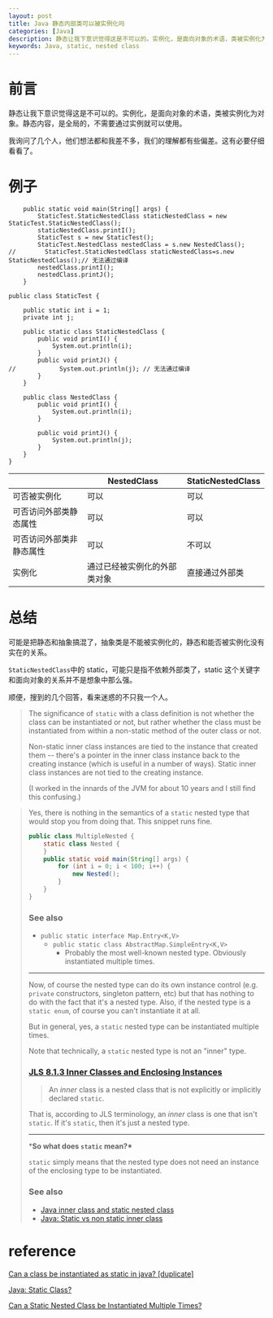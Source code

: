 ```yaml
---
layout: post
title: Java 静态内部类可以被实例化吗
categories: [Java]
description: 静态让我下意识觉得这是不可以的。实例化，是面向对象的术语，类被实例化为对象。静态内容，是全局的，不需要实例化就可以使用，比如常用的一些 util 类，然而，聪明的 Java 有它自己的想法。
keywords: Java, static, nested class
---
```


# 前言

静态让我下意识觉得这是不可以的。实例化，是面向对象的术语，类被实例化为对象。静态内容，是全局的，不需要通过实例就可以使用。

我询问了几个人，他们想法都和我差不多，我们的理解都有些偏差。这有必要仔细看看了。

# 例子

```
    public static void main(String[] args) {
        StaticTest.StaticNestedClass staticNestedClass = new StaticTest.StaticNestedClass();
        staticNestedClass.printI();
        StaticTest s = new StaticTest();
        StaticTest.NestedClass nestedClass = s.new NestedClass();
//        StaticTest.StaticNestedClass staticNestedClass=s.new StaticNestedClass();// 无法通过编译
        nestedClass.printI();
        nestedClass.printJ();
    }
```

```
public class StaticTest {

    public static int i = 1;
    private int j;

    public static class StaticNestedClass {
        public void printI() {
            System.out.println(i);
        }
        public void printJ() {
//            System.out.println(j); // 无法通过编译
        }
    }

    public class NestedClass {
        public void printI() {
            System.out.println(i);
        }

        public void printJ() {
            System.out.println(j);
        }
    }
}

```

|                          | NestedClass                  | StaticNestedClass |
| ------------------------ | ---------------------------- | ----------------- |
| 可否被实例化             | 可以                         | 可以              |
| 可否访问外部类静态属性   | 可以                         | 可以              |
| 可否访问外部类非静态属性 | 可以                         | 不可以            |
| 实例化                   | 通过已经被实例化的外部类对象 | 直接通过外部类    |

# 总结

可能是把静态和抽象搞混了，抽象类是不能被实例化的，静态和能否被实例化没有实在的关系。

`StaticNestedClass`中的 static，可能只是指不依赖外部类了，static 这个关键字和面向对象的关系并不是想象中那么强。

顺便，搜到的几个回答，看来迷惑的不只我一个人。

> The significance of `static` with a class definition is not whether the class can be instantiated or not, but rather whether the class must be instantiated from within a non-static method of the outer class or not.
>
> Non-static inner class instances are tied to the instance that created them -- there's a pointer in the inner class instance back to the creating instance (which is useful in a number of ways). Static inner class instances are not tied to the creating instance.
>
> (I worked in the innards of the JVM for about 10 years and I still find this confusing.)



> Yes, there is nothing in the semantics of a `static` nested type that would stop you from doing that. This snippet runs fine.
>
> ```java
> public class MultipleNested {
>     static class Nested {
>     }
>     public static void main(String[] args) {
>         for (int i = 0; i < 100; i++) {
>             new Nested();
>         }
>     }
> }
> ```
>
> ### See also
>
> - `public static interface Map.Entry<K,V>`
>   - `public static class AbstractMap.SimpleEntry<K,V>`
>     - Probably the most well-known nested type. Obviously instantiated multiple times.
>
> ------
>
> Now, of course the nested type can do its own instance control (e.g. `private` constructors, singleton pattern, etc) but that has nothing to do with the fact that it's a nested type. Also, if the nested type is a `static enum`, of course you can't instantiate it at all.
>
> But in general, yes, a `static` nested type can be instantiated multiple times.
>
> Note that technically, a `static` nested type is not an "inner" type.
>
> ### [JLS 8.1.3 Inner Classes and Enclosing Instances](http://java.sun.com/docs/books/jls/third_edition/html/classes.html#8.1.3)
>
> > An *inner* class is a nested class that is not explicitly or implicitly declared `static`.
>
> That is, according to JLS terminology, an *inner* class is one that isn't `static`. If it's `static`, then it's just a nested type.
>
> ------
>
> ***So what does `static` mean?\***
>
> `static` simply means that the nested type does not need an instance of the enclosing type to be instantiated.
>
> ### See also
>
> - [Java inner class and static nested class](https://stackoverflow.com/questions/70324/java-inner-class-and-static-nested-class)
> - [Java: Static vs non static inner class](https://stackoverflow.com/questions/1353309/java-static-vs-non-static-inner-class)

# reference

[Can a class be instantiated as static in java? [duplicate]](https://stackoverflow.com/questions/13218542/can-a-class-be-instantiated-as-static-in-java)

[Java: Static Class?](https://stackoverflow.com/questions/1844355/java-static-class)

[Can a Static Nested Class be Instantiated Multiple Times?](https://stackoverflow.com/questions/2719536/can-a-static-nested-class-be-instantiated-multiple-times/2719553#2719553)
